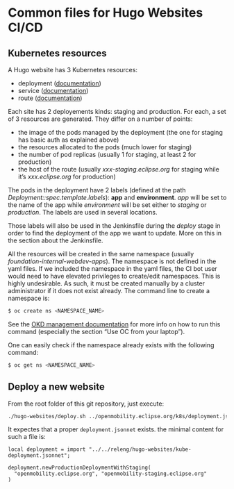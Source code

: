 # Common files for Hugo Websites CI/CD 

## Kubernetes resources

A Hugo website has 3 Kubernetes resources:
* deployment ([documentation](https://kubernetes.io/docs/concepts/workloads/controllers/deployment/))
* service ([documentation](https://kubernetes.io/docs/concepts/services-networking/service/))
* route ([documentation](https://docs.okd.io/latest/networking/routes/route-configuration.html))

Each site has 2 deployements kinds: staging and production. For each, a set of 3 resources are generated. They differ on a number of points:
* the image of the pods managed by the deployment (the one for staging has basic auth as explained above) 
* the resources allocated to the pods (much lower for staging)
* the number of pod replicas (usually 1 for staging, at least 2 for production)
* the host of the route (usually *xxx-staging.eclipse.org* for staging while it’s *xxx.eclipse.org* for production)

The pods in the deployment have 2 labels (defined at the path *Deployment::spec.template.labels*): **app** and **environment**. *app* will be set to the name of the app while *environment* will be set either to *staging* or *production*. The labels are used in several locations.

Those labels will also be used in the Jenkinsfile during the *deploy* stage in order to find the deployment of the app we want to update. More on this in the section about the Jenkinsfile.

All the resources will be created in the same namespace (usually *foundation-internal-webdev-apps*). The namespace is not defined in the yaml files. If we included the namespace in the yaml files, the CI bot user would need to have elevated privileges to create/edit namespaces. This is highly undesirable. As such, it must be created manually by a cluster administrator if it does not exist already. The command line to create a namespace is:

```bash
$ oc create ns <NAMESPACE_NAME>
```

See the [OKD management documentation](https://docs.google.com/document/d/1_WKHZ0AvkUgLmDRvSZ845cWEL9SYraceIZRl2sKItKo) for more info on how to run this command (especially the section “Use OC from your laptop”).

One can easily check if the namespace already exists with the following command:

```bash
$ oc get ns <NAMESPACE_NAME>
```

## Deploy a new website

From the root folder of this git repository, just execute:

```bash
./hugo-websites/deploy.sh ../openmobility.eclipse.org/k8s/deployment.jsonnet ../jenkins-pipeline-shared/resources/org/eclipsefdn/hugoWebsite/Dockerfile
```

It expectes that a proper `deployment.jsonnet` exists. the minimal content for such a file is:

```jsonnet
local deployment = import "../../releng/hugo-websites/kube-deployment.jsonnet";

deployment.newProductionDeploymentWithStaging(
  "openmobility.eclipse.org", "openmobility-staging.eclipse.org"
)
```